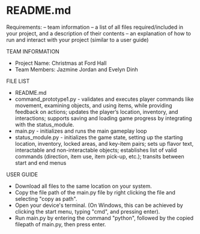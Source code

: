 # README.md 

Requirements:
– team information
– a list of all files required/included in your project, and a description of their contents
– an explanation of how to run and interact with your project (similar to a user guide)

TEAM INFORMATION
- Project Name: Christmas at Ford Hall
- Team Members: Jazmine Jordan and Evelyn Dinh

FILE LIST
- README.md
- command_prototype1.py - validates and executes player commands like movement, examining objects, and using items, while providing feedback on actions; updates the player’s location, inventory, and interactions; supports saving and loading game progress by integrating with the status_module.
- main.py - initializes and runs the main gameplay loop
- status_module.py - initializes the game state, setting up the starting location, inventory, locked areas, and key-item pairs; sets up flavor text, interactable and non-interactable objects; establishes list of valid commands (direction, item use, item pick-up, etc.); transits between start and end menus

USER GUIDE
- Download all files to the same location on your system.
- Copy the file path of the main.py file by right clicking the file and selecting "copy as path".
- Open your device's terminal. (On Windows, this can be achieved by clicking the start menu, typing "cmd", and pressing enter).
- Run main.py by entering the command "python", followed by the copied filepath of main.py, then press enter.
